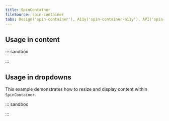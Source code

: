 ```yaml
---
title: SpinContainer
fileSource: spin-container
tabs: Design('spin-container'), A11y('spin-container-a11y'), API('spin-container-api'), Example('spin-container-code'), Changelog('spin-container-changelog')
---
```


## Usage in content

::: sandbox

<script lang="tsx">
  export Demo from 'stories/components/spin-container/docs/examples/usage_in_content.tsx';
</script>

:::

## Usage in dropdowns

This example demonstrates how to resize and display content within `SpinContainer`.

::: sandbox

<script lang="tsx">
  export Demo from 'stories/components/spin-container/docs/examples/usage_in_dropdowns.tsx';
</script>

:::
